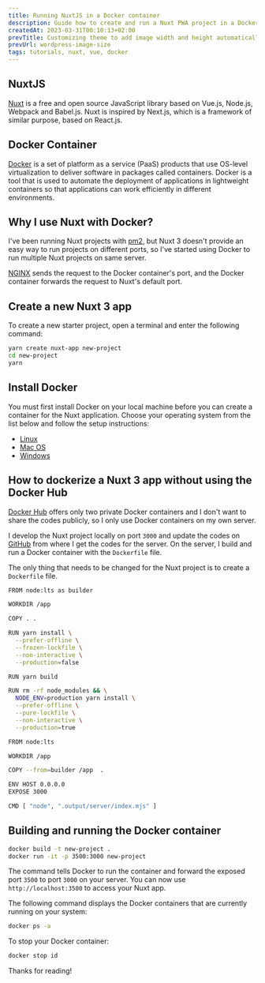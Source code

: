 ```yaml
---
title: Running NuxtJS in a Docker container
description: Guide how to create and run a Nuxt PWA project in a Docker container and how to share the project without Docker Hub
createdAt: 2023-03-31T00:10:13+02:00
prevTitle: Customizing theme to add image width and height automatically in WordPress
prevUrl: wordpress-image-size
tags: tutorials, nuxt, vue, docker
---
```


## NuxtJS

[Nuxt](https://nuxtjs.org/) is a free and open source JavaScript library based on Vue.js, Node.js, Webpack and Babel.js. Nuxt is inspired by Next.js, which is a framework of similar purpose, based on React.js.

## Docker Container

[Docker](https://www.docker.com/) is a set of platform as a service (PaaS) products that use OS-level virtualization to deliver software in packages called containers. Docker is a tool that is used to automate the deployment of applications in lightweight containers so that applications can work efficiently in different environments. 

## Why I use Nuxt with Docker?

I've been running Nuxt projects with [pm2](https://pm2.keymetrics.io/), but Nuxt 3 doesn't provide an easy way to run projects on different ports, so I've started using Docker to run multiple Nuxt projects on same server.

[NGINX](https://www.nginx.com/) sends the request to the Docker container's port, and the Docker container forwards the request to Nuxt's default port.

## Create a new Nuxt 3 app

To create a new starter project, open a terminal and enter the following command:

```bash
yarn create nuxt-app new-project
cd new-project
yarn
```

## Install Docker

You must first install Docker on your local machine before you can create a container for the Nuxt application. Choose your operating system from the list below and follow the setup instructions:

- [Linux](https://docs.docker.com/desktop/install/linux-install/)
- [Mac OS](https://docs.docker.com/desktop/install/mac-install/)
- [Windows](https://docs.docker.com/desktop/install/windows-install/)

## How to dockerize a Nuxt 3 app without using the Docker Hub

[Docker Hub](https://hub.docker.com/) offers only two private Docker containers and I don't want to share the codes publicly, so I only use Docker containers on my own server.

I develop the Nuxt project locally on port `3000` and update the codes on [GitHub](https://github.com/) from where I get the codes for the server. On the server, I build and run a Docker container with the `Dockerfile` file.


The only thing that needs to be changed for the Nuxt project is to create a `Dockerfile` file.

```bash
FROM node:lts as builder

WORKDIR /app

COPY . .

RUN yarn install \
  --prefer-offline \
  --frozen-lockfile \
  --non-interactive \
  --production=false

RUN yarn build

RUN rm -rf node_modules && \
  NODE_ENV=production yarn install \
  --prefer-offline \
  --pure-lockfile \
  --non-interactive \
  --production=true

FROM node:lts

WORKDIR /app

COPY --from=builder /app  .

ENV HOST 0.0.0.0
EXPOSE 3000

CMD [ "node", ".output/server/index.mjs" ]
```

## Building and running the Docker container

```bash
docker build -t new-project .
docker run -it -p 3500:3000 new-project
```

The command tells Docker to run the container and forward the exposed port `3500` to port `3000` on your server. You can now use `http://localhost:3500` to access your Nuxt app.

The following command displays the Docker containers that are currently running on your system:

```bash
docker ps -a
```

To stop your Docker container:

```bash
docker stop id
```

Thanks for reading!
